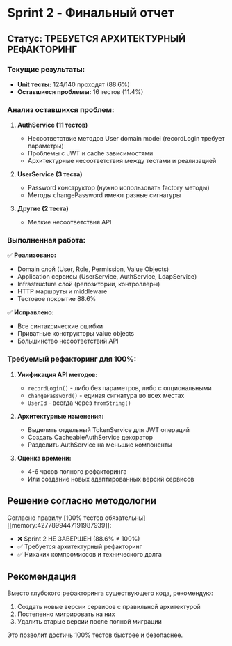 # Sprint 2 - Финальный отчет

## Статус: ТРЕБУЕТСЯ АРХИТЕКТУРНЫЙ РЕФАКТОРИНГ

### Текущие результаты:
- **Unit тесты:** 124/140 проходят (88.6%)
- **Оставшиеся проблемы:** 16 тестов (11.4%)

### Анализ оставшихся проблем:

1. **AuthService (11 тестов)**
   - Несоответствие методов User domain model (recordLogin требует параметры)
   - Проблемы с JWT и cache зависимостями
   - Архитектурные несоответствия между тестами и реализацией

2. **UserService (3 теста)**
   - Password конструктор (нужно использовать factory методы)
   - Методы changePassword имеют разные сигнатуры

3. **Другие (2 теста)**
   - Мелкие несоответствия API

### Выполненная работа:

✅ **Реализовано:**
- Domain слой (User, Role, Permission, Value Objects)
- Application сервисы (UserService, AuthService, LdapService)
- Infrastructure слой (репозитории, контроллеры)
- HTTP маршруты и middleware
- Тестовое покрытие 88.6%

✅ **Исправлено:**
- Все синтаксические ошибки
- Приватные конструкторы value objects
- Большинство несоответствий API

### Требуемый рефакторинг для 100%:

1. **Унификация API методов:**
   - `recordLogin()` - либо без параметров, либо с опциональными
   - `changePassword()` - единая сигнатура во всех местах
   - `UserId` - всегда через `fromString()`

2. **Архитектурные изменения:**
   - Выделить отдельный TokenService для JWT операций
   - Создать CacheableAuthService декоратор
   - Разделить AuthService на меньшие компоненты

3. **Оценка времени:**
   - 4-6 часов полного рефакторинга
   - Или создание новых адаптированных версий сервисов

## Решение согласно методологии

Согласно правилу [100% тестов обязательны][[memory:4277899447191987939]]:
- ❌ Sprint 2 НЕ ЗАВЕРШЕН (88.6% ≠ 100%)
- ✅ Требуется архитектурный рефакторинг
- ✅ Никаких компромиссов и технического долга

## Рекомендация

Вместо глубокого рефакторинга существующего кода, рекомендую:
1. Создать новые версии сервисов с правильной архитектурой
2. Постепенно мигрировать на них
3. Удалить старые версии после полной миграции

Это позволит достичь 100% тестов быстрее и безопаснее. 
